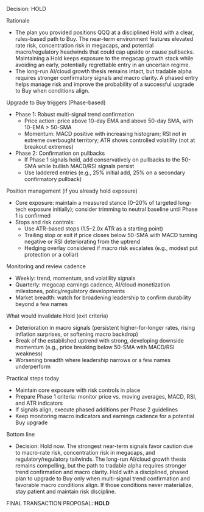 Decision: HOLD

Rationale
- The plan you provided positions QQQ at a disciplined Hold with a clear, rules-based path to Buy. The near-term environment features elevated rate risk, concentration risk in megacaps, and potential macro/regulatory headwinds that could cap upside or cause pullbacks. Maintaining a Hold keeps exposure to the megacap growth stack while avoiding an early, potentially regrettable entry in an uncertain regime.
- The long-run AI/cloud growth thesis remains intact, but tradable alpha requires stronger confirmatory signals and macro clarity. A phased entry helps manage risk and improve the probability of a successful upgrade to Buy when conditions align.

Upgrade to Buy triggers (Phase-based)
- Phase 1: Robust multi-signal trend confirmation
  - Price action: price above 10-day EMA and above 50-day SMA, with 10-EMA > 50-SMA
  - Momentum: MACD positive with increasing histogram; RSI not in extreme overbought territory; ATR shows controlled volatility (not at breakout extremes)
- Phase 2: Confirmation on pullbacks
  - If Phase 1 signals hold, add conservatively on pullbacks to the 50-SMA while bullish MACD/RSI signals persist
  - Use laddered entries (e.g., 25% initial add, 25% on a secondary confirmatory pullback)

Position management (if you already hold exposure)
- Core exposure: maintain a measured stance (0–20% of targeted long-tech exposure initially); consider trimming to neutral baseline until Phase 1 is confirmed
- Stops and risk controls:
  - Use ATR-based stops (1.5–2.0x ATR as a starting point)
  - Trailing stop or exit if price closes below 50-SMA with MACD turning negative or RSI deteriorating from the uptrend
  - Hedging overlay considered if macro risk escalates (e.g., modest put protection or a collar)

Monitoring and review cadence
- Weekly: trend, momentum, and volatility signals
- Quarterly: megacap earnings cadence, AI/cloud monetization milestones, policy/regulatory developments
- Market breadth: watch for broadening leadership to confirm durability beyond a few names

What would invalidate Hold (exit criteria)
- Deterioration in macro signals (persistent higher-for-longer rates, rising inflation surprises, or softening macro backdrop)
- Break of the established uptrend with strong, developing downside momentum (e.g., price breaking below 50-SMA with MACD/RSI weakness)
- Worsening breadth where leadership narrows or a few names underperform

Practical steps today
- Maintain core exposure with risk controls in place
- Prepare Phase 1 criteria: monitor price vs. moving averages, MACD, RSI, and ATR indicators
- If signals align, execute phased additions per Phase 2 guidelines
- Keep monitoring macro indicators and earnings cadence for a potential Buy upgrade

Bottom line
- Decision: Hold now. The strongest near-term signals favor caution due to macro-rate risk, concentration risk in megacaps, and regulatory/regulatory tailwinds. The long-run AI/cloud growth thesis remains compelling, but the path to tradable alpha requires stronger trend confirmation and macro clarity. Hold with a disciplined, phased plan to upgrade to Buy only when multi-signal trend confirmation and favorable macro conditions align. If those conditions never materialize, stay patient and maintain risk discipline.

FINAL TRANSACTION PROPOSAL: **HOLD**